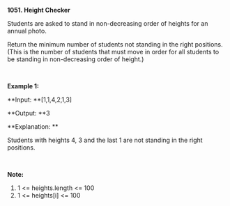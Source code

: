 **1051. Height Checker**

Students are asked to stand in non-decreasing order of heights for an annual photo.

Return the minimum number of students not standing in the right positions.  (This is the number of students that must move in order for all students to be standing in non-decreasing order of height.)

 

**Example 1:**

**Input: **[1,1,4,2,1,3]

**Output: **3

**Explanation: **

Students with heights 4, 3 and the last 1 are not standing in the right positions.

 

**Note:**

1. 1 &lt;= heights.length &lt;= 100
2. 1 &lt;= heights[i] &lt;= 100
